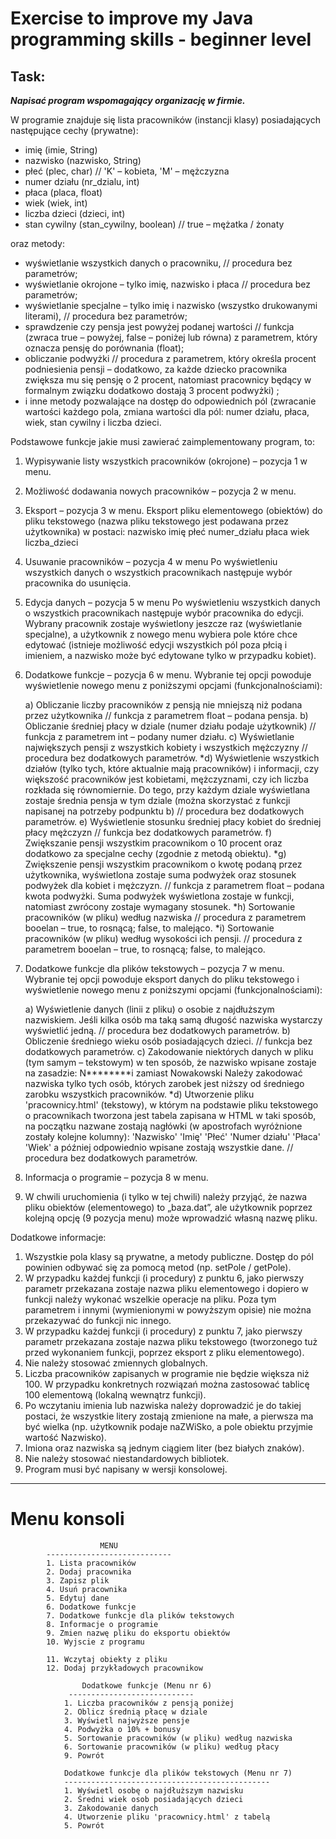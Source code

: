 # Exercise to improve my Java programming skills - beginner level

## Task: 
***Napisać program wspomagający organizację w firmie.***

W programie znajduje się lista pracowników (instancji klasy) posiadających następujące cechy (prywatne):
- imię (imie, String)
- nazwisko (nazwisko, String)
- płeć (plec, char) // 'K' – kobieta, 'M' – mężczyzna
- numer działu (nr_dzialu, int)
- płaca (placa, float)
- wiek (wiek, int)
- liczba dzieci (dzieci, int)
- stan cywilny (stan_cywilny, boolean) // true – mężatka / żonaty

oraz metody:
- wyświetlanie wszystkich danych o pracowniku, // procedura bez parametrów;
- wyświetlanie okrojone – tylko imię, nazwisko i płaca // procedura bez parametrów;
- wyświetlanie specjalne – tylko imię i nazwisko (wszystko drukowanymi literami), // procedura bez parametrów;
- sprawdzenie czy pensja jest powyżej podanej wartości // funkcja (zwraca true – powyżej, false – poniżej lub
równa) z parametrem, który oznacza pensję do porównania (float);
- obliczanie podwyżki // procedura z parametrem, który określa procent podniesienia pensji – dodatkowo, za każde
dziecko pracownika zwiększa mu się pensję o 2 procent, natomiast pracownicy będący w formalnym związku
dodatkowo dostają 3 procent podwyżki) ;
- i inne metody pozwalające na dostęp do odpowiednich pól (zwracanie wartości każdego pola, zmiana wartości
dla pól: numer działu, płaca, wiek, stan cywilny i liczba dzieci.

Podstawowe funkcje jakie musi zawierać zaimplementowany program, to:
1. Wypisywanie listy wszystkich pracowników (okrojone) – pozycja 1 w menu.
2. Możliwość dodawania nowych pracowników – pozycja 2 w menu.
3. Eksport – pozycja 3 w menu. Eksport pliku elementowego (obiektów) do pliku tekstowego (nazwa pliku
tekstowego jest podawana przez użytkownika) w postaci:
nazwisko imię płeć numer_działu płaca wiek liczba_dzieci
4. Usuwanie pracowników – pozycja 4 w menu
Po wyświetleniu wszystkich danych o wszystkich pracownikach następuje wybór pracownika do usunięcia.
5. Edycja danych – pozycja 5 w menu
Po wyświetleniu wszystkich danych o wszystkich pracownikach następuje wybór pracownika do edycji. Wybrany
pracownik zostaje wyświetlony jeszcze raz (wyświetlanie specjalne), a użytkownik z nowego menu wybiera pole
które chce edytować (istnieje możliwość edycji wszystkich pól poza płcią i imieniem, a nazwisko może być
edytowane tylko w przypadku kobiet).
6. Dodatkowe funkcje – pozycja 6 w menu.
Wybranie tej opcji powoduje wyświetlenie nowego menu z poniższymi opcjami (funkcjonalnościami):

   a) Obliczanie liczby pracowników z pensją nie mniejszą niż podana przez użytkownika // funkcja z parametrem
float – podana pensja.
   b) Obliczanie średniej płacy w dziale (numer działu podaje użytkownik) // funkcja z parametrem int – podany
numer działu.
   c) Wyświetlanie największych pensji z wszystkich kobiety i wszystkich mężczyzny // procedura bez
dodatkowych parametrów.
   *d) Wyświetlenie wszystkich działów (tylko tych, które aktualnie mają pracowników) i informacji, czy większość
pracowników jest kobietami, mężczyznami, czy ich liczba rozkłada się równomiernie. Do tego, przy każdym
dziale wyświetlana zostaje średnia pensja w tym dziale (można skorzystać z funkcji napisanej na potrzeby
podpunktu b) // procedura bez dodatkowych parametrów.
   e) Wyświetlenie stosunku średniej płacy kobiet do średniej płacy mężczyzn // funkcja bez dodatkowych
parametrów.
   f) Zwiększanie pensji wszystkim pracownikom o 10 procent oraz dodatkowo za specjalne cechy (zgodnie z
metodą obiektu).
   *g) Zwiększenie pensji wszystkim pracownikom o kwotę podaną przez użytkownika, wyświetlona zostaje suma
podwyżek oraz stosunek podwyżek dla kobiet i mężczyzn. // funkcja z parametrem float – podana kwota
podwyżki. Suma podwyżek wyświetlona zostaje w funkcji, natomiast zwrócony zostaje wymagany stosunek.
   *h) Sortowanie pracowników (w pliku) według nazwiska // procedura z parametrem booelan – true, to rosnącą;
false, to malejąco.
   *i) Sortowanie pracowników (w pliku) według wysokości ich pensji. // procedura z parametrem booelan – true, to
rosnącą; false, to malejąco.
7. Dodatkowe funkcje dla plików tekstowych – pozycja 7 w menu.
Wybranie tej opcji powoduje eksport danych do pliku tekstowego i wyświetlenie nowego menu z poniższymi
opcjami (funkcjonalnościami):

   a) Wyświetlenie danych (linii z pliku) o osobie z najdłuższym nazwiskiem. Jeśli kilka osób ma taką samą długość
nazwiska wystarczy wyświetlić jedną. // procedura bez dodatkowych parametrów.
   b) Obliczenie średniego wieku osób posiadających dzieci. // funkcja bez dodatkowych parametrów.
   c) Zakodowanie niektórych danych w pliku (tym samym – tekstowym) w ten sposób, że nazwisko wpisane
zostaje na zasadzie:
N********i zamiast Nowakowski
Należy zakodować nazwiska tylko tych osób, których zarobek jest niższy od średniego zarobku wszystkich
pracowników.
   *d) Utworzenie pliku 'pracownicy.html' (tekstowy), w którym na podstawie pliku tekstowego o pracownikach
tworzona jest tabela zapisana w HTML w taki sposób, na początku nazwane zostają nagłówki (w apostrofach
wyróżnione zostały kolejne kolumny):
'Nazwisko' 'Imię' 'Płeć' 'Numer działu' 'Płaca' 'Wiek'
a później odpowiednio wpisane zostają wszystkie dane. // procedura bez dodatkowych parametrów.

8. Informacja o programie – pozycja 8 w menu.
9. W chwili uruchomienia (i tylko w tej chwili) należy przyjąć, że nazwa pliku obiektów (elementowego) to
„baza.dat”, ale użytkownik poprzez kolejną opcję (9 pozycja menu) może wprowadzić własną nazwę pliku.

Dodatkowe informacje:
1. Wszystkie pola klasy są prywatne, a metody publiczne. Dostęp do pól powinien odbywać się za pomocą metod
(np. setPole / getPole).
2. W przypadku każdej funkcji (i procedury) z punktu 6, jako pierwszy parametr przekazana zostaje nazwa pliku
elementowego i dopiero w funkcji należy wykonać wszelkie operacje na pliku. Poza tym parametrem i innymi
(wymienionymi w powyższym opisie) nie można przekazywać do funkcji nic innego.
3. W przypadku każdej funkcji (i procedury) z punktu 7, jako pierwszy parametr przekazana zostaje nazwa pliku
tekstowego (tworzonego tuż przed wykonaniem funkcji, poprzez eksport z pliku elementowego).
4. Nie należy stosować zmiennych globalnych.
5. Liczba pracowników zapisanych w programie nie będzie większa niż 100. W przypadku konkretnych rozwiązań
można zastosować tablicę 100 elementową (lokalną wewnątrz funkcji).
6. Po wczytaniu imienia lub nazwiska należy doprowadzić je do takiej postaci, że wszystkie litery zostają zmienione
na małe, a pierwsza ma być wielka (np. użytkownik podaje naZWiSko, a pole obiektu przyjmie wartość
Nazwisko).
7. Imiona oraz nazwiska są jednym ciągiem liter (bez białych znaków).
8. Nie należy stosować niestandardowych bibliotek.
9. Program musi być napisany w wersji konsolowej.

---
# Menu konsoli

```
                    MENU
        ---------------------------- 
        1. Lista pracowników
        2. Dodaj pracownika
        3. Zapisz plik
        4. Usuń pracownika
        5. Edytuj dane
        6. Dodatkowe funkcje
        7. Dodatkowe funkcje dla plików tekstowych
        8. Informacje o programie
        9. Zmien nazwę pliku do eksportu obiektów
        10. Wyjscie z programu

        11. Wczytaj obiekty z pliku
        12. Dodaj przykładowych pracownikow
        
                Dodatkowe funkcje (Menu nr 6)
             ----------------------------
            1. Liczba pracowników z pensją poniżej
            2. Oblicz średnią płacę w dziale
            3. Wyświetl najwyższe pensje
            4. Podwyżka o 10% + bonusy
            5. Sortowanie pracowników (w pliku) według nazwiska
            6. Sortowanie pracowników (w pliku) według płacy
            9. Powrót
            
            Dodatkowe funkcje dla plików tekstowych (Menu nr 7)
            ----------------------------------------------
            1. Wyświetl osobę o najdłuższym nazwisku
            2. Średni wiek osob posiadających dzieci
            3. Zakodowanie danych
            4. Utworzenie pliku 'pracownicy.html' z tabelą
            5. Powrót
```

